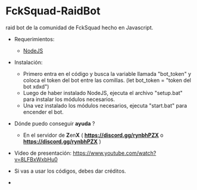 # FckSquad-RaidBot
 raid bot de la comunidad de FckSquad hecho en Javascript.
- Requerimientos:
  - [NodeJS](https://nodejs.org/)
  
- Instalación:
  - Primero entra en el código y busca la variable llamada "bot_token" y coloca el token del bot entre las comillas. (let bot_token = "token del bot xdxd")
  - Luego de haber instalado NodeJS, ejecuta el archivo "setup.bat" para instalar los módulos necesarios.
  - Una vez instalado los módulos necesarios, ejecuta "start.bat" para encender el bot.
- Dónde puedo conseguir **ayuda** ?
  - En el servidor de **Z**en**X** ( **https://discord.gg/rynbhPZX** o **https://discord.gg/rynbhPZX** )
- Video de presentación: https://www.youtube.com/watch?v=8LFBxWxbHu0

- Si vas a usar los códigos, debes dar créditos.
- 
